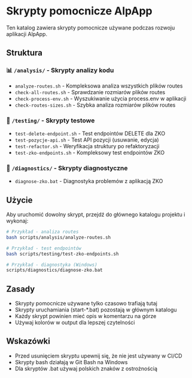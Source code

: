 # Skrypty pomocnicze AlpApp

Ten katalog zawiera skrypty pomocnicze używane podczas rozwoju aplikacji AlpApp.

## Struktura

### 📊 `/analysis/` - Skrypty analizy kodu
- `analyze-routes.sh` - Kompleksowa analiza wszystkich plików routes
- `check-all-routes.sh` - Sprawdzanie rozmiarów plików routes  
- `check-process-env.sh` - Wyszukiwanie użycia process.env w aplikacji
- `check-routes-sizes.sh` - Szybka analiza rozmiarów plików routes

### 🧪 `/testing/` - Skrypty testowe
- `test-delete-endpoint.sh` - Test endpointów DELETE dla ZKO
- `test-pozycje-api.sh` - Test API pozycji (usuwanie, edycja)
- `test-refactor.sh` - Weryfikacja struktury po refaktoryzacji
- `test-zko-endpoints.sh` - Kompleksowy test endpointów ZKO

### 🔧 `/diagnostics/` - Skrypty diagnostyczne
- `diagnose-zko.bat` - Diagnostyka problemów z aplikacją ZKO

## Użycie

Aby uruchomić dowolny skrypt, przejdź do głównego katalogu projektu i wykonaj:

```bash
# Przykład - analiza routes
bash scripts/analysis/analyze-routes.sh

# Przykład - test endpointów  
bash scripts/testing/test-zko-endpoints.sh

# Przykład - diagnostyka (Windows)
scripts/diagnostics/diagnose-zko.bat
```

## Zasady

- Skrypty pomocnicze używane tylko czasowo trafiają tutaj
- Skrypty uruchamiania (start-*.bat) pozostają w głównym katalogu
- Każdy skrypt powinien mieć opis w komentarzu na górze
- Używaj kolorów w output dla lepszej czytelności

## Wskazówki

- Przed usunięciem skryptu upewnij się, że nie jest używany w CI/CD
- Skrypty bash działają w Git Bash na Windows
- Dla skryptów .bat używaj polskich znaków z ostrożnością
